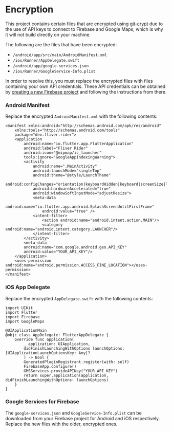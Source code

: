 # Encryption

This project contains certain files that are encrypted using [git-crypt](https://github.com/AGWA/git-crypt) due to the use of API keys to connect to Firebase and Google Maps, which is why it will not build directly on your machine.

The following are the files that have been encrypted:

-   `/android/app/src/main/AndroidManifest.xml`
-   `/ios/Runner/AppDelegate.swift`
-   `/android/app/google-services.json`
-   `/ios/Runner/GoogleService-Info.plist`

In order to resolve this, you must replace the encrypted files with files containing your own API credentials. These API credentials can be obtained by [creating a new Firebase project](https://console.firebase.google.com/) and following the instructions from there.

### Android Manifest

Replace the encrypted `AndroidManifest.xml` with the following contents:

    <manifest xmlns:android="http://schemas.android.com/apk/res/android"
        xmlns:tools="http://schemas.android.com/tools"
        package="dev.fliver.rider">
        <application
            android:name="io.flutter.app.FlutterApplication"
            android:label="Fliver Rider"
            android:icon="@mipmap/ic_launcher"
            tools:ignore="GoogleAppIndexingWarning">
            <activity
                android:name=".MainActivity"
                android:launchMode="singleTop"
                android:theme="@style/LaunchTheme"
                android:configChanges="orientation|keyboardHidden|keyboard|screenSize|locale|layoutDirection|fontScale|screenLayout|density|uiMode"
                android:hardwareAccelerated="true"
                android:windowSoftInputMode="adjustResize">
                <meta-data
                    android:name="io.flutter.app.android.SplashScreenUntilFirstFrame"
                    android:value="true" />
                <intent-filter>
                    <action android:name="android.intent.action.MAIN"/>
                    <category android:name="android.intent.category.LAUNCHER"/>
                </intent-filter>
            </activity>
            <meta-data
            android:name="com.google.android.geo.API_KEY"
            android:value="YOUR_API_KEY"/>
        </application>
        <uses-permission android:name="android.permission.ACCESS_FINE_LOCATION"></uses-permission>
    </manifest>

### iOS App Delegate

Replace the encrypted `AppDelegate.swift` with the following contents:

    import UIKit
    import Flutter
    import Firebase
    import GoogleMaps

    @UIApplicationMain
    @objc class AppDelegate: FlutterAppDelegate {
        override func application(
            _ application: UIApplication,
            didFinishLaunchingWithOptions launchOptions: [UIApplicationLaunchOptionsKey: Any]?
            ) -> Bool {
            GeneratedPluginRegistrant.register(with: self)
            FirebaseApp.configure()
            GMSServices.provideAPIKey("YOUR_API_KEY")
            return super.application(application, didFinishLaunchingWithOptions: launchOptions)
        }
    }

### Google Services for Firebase

The `google-services.json` and `GoogleService-Info.plist` can be downloaded from your Firebase project for Android and iOS respectively. Replace the new files with the older, encrypted ones.

